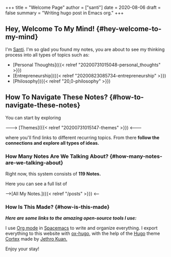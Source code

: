 +++
title = "Welcome Page"
author = ["santi"]
date = 2020-08-06
draft = false
summary = "Writing hugo post in Emacs org."
+++

## Hey, Welcome To My Mind! {#hey-welcome-to-my-mind}

I'm [Santi](<https://www.santiyounger.com/>). I'm so glad you found my notes, you are about to see my thinking process into all types of topics such as:

-   [Personal Thoughts]({{< relref "20200731015048-personal_thoughts" >}})
-   [Entrepreneurship]({{< relref "20200823085734-entrepreneurship" >}})
-   [Philosophy]({{< relref "20,0-philosophy" >}})


## How To Navigate These Notes? {#how-to-navigate-these-notes}

You can start by exploring

---> [Themes]({{< relref "20200731015147-themes" >}}) <---

where you'll find links to different recurring topics. From there **follow the connections and explore all types of ideas.**


### How Many Notes Are We Talking About? {#how-many-notes-are-we-talking-about}

Right now, this system consists of **119 Notes.**

Here you can see a full list of

-->[All My Notes.]({{< relref "/posts" >}}) <--


### How Is This Made? {#how-is-this-made}

**_Here are some links to the amazing open-source tools I use:_**

I use [Org mode](https://orgmode.org/) in [Spacemacs](https://www.spacemacs.org/) to write and organize everything. I export everything to this website with [ox-hugo](https://ox-hugo.scripter.co/), with the help of the [Hugo](https://gohugo.io/) theme [Cortex](https://github.com/jethrokuan/cortex/blob/master/README.org) made by [Jethro Kuan.](https://www.jethro.dev/)

Enjoy your stay!
